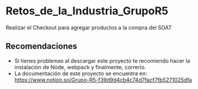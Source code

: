 # Retos_de_la_Industria_GrupoR5
Realizar el Checkout para agregar productos a la compra del SOAT
## Recomendaciones
- Si tienes problemas al descargar este proyecto te recomiendo hacer la instalación de Node, webpack y finalmente, correrlo.
- La documentación de este proyecto se encuentra en: https://www.notion.so/Grupo-R5-f39d9d4cb4c74d7facf7fb5271025dfa

